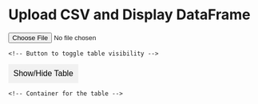 ---
---
<style>
        /* Basic styling for the collapsible table */
        #dataframe-table {
            display: none; /* Initially hide the table */
            margin-top: 10px;
        }
        .collapsible {
            cursor: pointer;
            padding: 10px;
            background-color: #f1f1f1;
            border: none;
            text-align: left;
            outline: none;
            font-size: 16px;
        }
</style>
<script src="https://cdn.jsdelivr.net/npm/danfojs@0.4.0/lib/bundle.min.js"></script>

<h1>Upload CSV and Display DataFrame</h1>
    <!-- File input for CSV upload -->
<input type="file" id="csvFileInput" accept=".csv" />

    <!-- Button to toggle table visibility -->
<button class="collapsible">Show/Hide Table</button>

    <!-- Container for the table -->
    
<div id="dataframe-table"></div>

<script>
        document.getElementById('csvFileInput').addEventListener('change', handleFileSelect, false);
        document.querySelector('.collapsible').addEventListener('click', toggleTable);

        function handleFileSelect(event) {
            const file = event.target.files[0];
            if (!file) {
                return;
            }

            const reader = new FileReader();
            reader.onload = function(e) {
                const csvData = e.target.result;

                // Use Danfo.js to read CSV data
                dfd.readCSV(csvData).then(df => {
                    // Convert DataFrame to HTML table
                    const tableHTML = df.toString();
                    
                    // Insert the table into the DOM
                    document.getElementById('dataframe-table').innerHTML = tableHTML;
                }).catch(err => {
                    console.error("Error reading CSV file:", err);
                });
            };

            reader.readAsText(file);
        }

        function toggleTable() {
            const tableContainer = document.getElementById('dataframe-table');
            if (tableContainer.style.display === "none") {
                tableContainer.style.display = "block";
            } else {
                tableContainer.style.display = "none";
            }
        }
</script>

